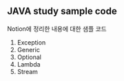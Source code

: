 ## JAVA study sample code

Notion에 정리한 내용에 대한 샘플 코드

1. Exception
2. Generic
3. Optional
4. Lambda
5. Stream
